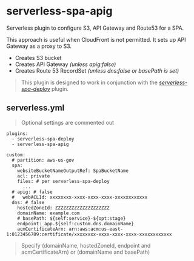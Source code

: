 # serverless-spa-apig

Serverless plugin to configure S3, API Gateway and Route53 for a SPA.

This approach is useful when CloudFront is not permitted. It sets up API Gateway as a proxy to S3.

* Creates S3 bucket
* Creates API Gateway _(unless apig:false)_
* Creates Route 53 RecordSet _(unless dns:false or basePath is set)_

> This plugin is designed to work in conjunction with the [_serverless-spa-deploy_](https://github.com/DanteInc/serverless-spa-deploy) plugin.

## serverless.yml

> Optional settings are commented out

```
plugins:
  - serverless-spa-deploy
  - serverless-spa-apig

custom:
  # partition: aws-us-gov
  spa:
    websiteBucketNameOutputRef: SpaBucketName
    acl: private
    files: # per serverless-spa-deploy
      ...
  # apig: # false
  #   webACLId: xxxxxxxx-xxxx-xxxx-xxxx-xxxxxxxxxxxx
  dns: # false
    hostedZoneId: ZZZZZZZZZZZZZZZZZZZZ
    domainName: example.com
    # basePath: ${self:service}-${opt:stage}
    endpoint: app.${self:custom.dns.domainName}
    acmCertificateArn: arn:aws:acm:us-east-1:0123456789:certificate/xxxxxxxx-xxxx-xxxx-xxxx-xxxxxxxxxxxx
```
> Specify (domainName, hostedZoneId, endpoint and acmCertificateArn) or (domainName and basePath)
